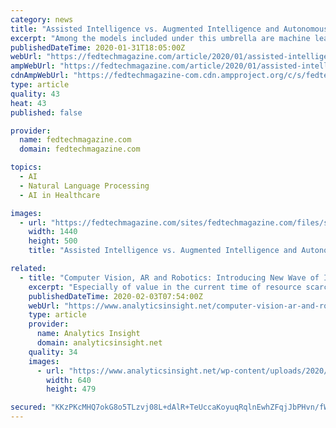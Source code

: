 ```yaml
---
category: news
title: "Assisted Intelligence vs. Augmented Intelligence and Autonomous Intelligence"
excerpt: "Among the models included under this umbrella are machine learning, natural language processing, image recognition and neural networks. The main difference between assisted and augmented intelligence is that augmented intelligence can combine existing data and information to suggest new solutions rather than simply identifying patterns and ..."
publishedDateTime: 2020-01-31T18:05:00Z
webUrl: "https://fedtechmagazine.com/article/2020/01/assisted-intelligence-vs-augmented-intelligence-and-autonomous-intelligence-perfcon"
ampWebUrl: "https://fedtechmagazine.com/article/2020/01/assisted-intelligence-vs-augmented-intelligence-and-autonomous-intelligence-perfcon?amp"
cdnAmpWebUrl: "https://fedtechmagazine-com.cdn.ampproject.org/c/s/fedtechmagazine.com/article/2020/01/assisted-intelligence-vs-augmented-intelligence-and-autonomous-intelligence-perfcon?amp"
type: article
quality: 43
heat: 43
published: false

provider:
  name: fedtechmagazine.com
  domain: fedtechmagazine.com

topics:
  - AI
  - Natural Language Processing
  - AI in Healthcare

images:
  - url: "https://fedtechmagazine.com/sites/fedtechmagazine.com/files/styles/cdw_hero/public/articles/%5Bcdw_tech_site%3Afield_site_shortname%5D/202001/GettyImages-1148091277.jpg?itok=MD1pYBMo"
    width: 1440
    height: 500
    title: "Assisted Intelligence vs. Augmented Intelligence and Autonomous Intelligence"

related:
  - title: "Computer Vision, AR and Robotics: Introducing New Wave of Intelligent Automation"
    excerpt: "Especially of value in the current time of resource scarcity. According to Deep, computer vision, augmented reality and robotics are some other significant technologies that are making the automation process efficient while capturing, aggregating and democratizing data to further augment and empower the human worker experience. Computer Vision ..."
    publishedDateTime: 2020-02-03T07:54:00Z
    webUrl: "https://www.analyticsinsight.net/computer-vision-ar-and-robotics-introducing-new-wave-of-intelligent-automation/"
    type: article
    provider:
      name: Analytics Insight
      domain: analyticsinsight.net
    quality: 34
    images:
      - url: "https://www.analyticsinsight.net/wp-content/uploads/2020/02/ia.jpg"
        width: 640
        height: 479

secured: "KKzPKcMHQ7okG8o5TLzvj08L+dAlR+TeUccaKoyuqRqlnEwhZFqjJbPHvn/fWBUvPeO9sn6EyKqqwdIx6lXrsg2ZFCORuN74aibrqjDS2+ckUZ1ZbZylQWozEEpRNWK6CP1YTmLmTeuVZlQdWawpQ6f0uj7MHa4LtmkjVmpWURvQKfl+e9QPfCaAdQXFo7PqFrKvJDgYCEVO6btUHTjOxQQzojWqwyhsB17I4yIMJlDXyQp+jrrRvldz36CHm/6eABCw8i/na+pSItELsCAQ0v8ItqbuBR8ferTcO1z+H7S/sPDLXkyUmH6IehlgiO9cb+CFEwrM8EXlRVV200b8IW+FvCQfWsITX7jBWUWhrsRIXF0fE4SyHPZvaJb+d+P1ImbgXLbRNqSP3KGLWPfY2RSuIJL2aupfZcoZgueyQLKMD9P3TD9SS8mq8e3r8gi1Rauc5tyTwAGgB7r1BT55OaNpQKm8cJi8oeOxTH6ghQU=;oKMLCwQ0Qhzlk2v/LOAtFQ=="
---
```


